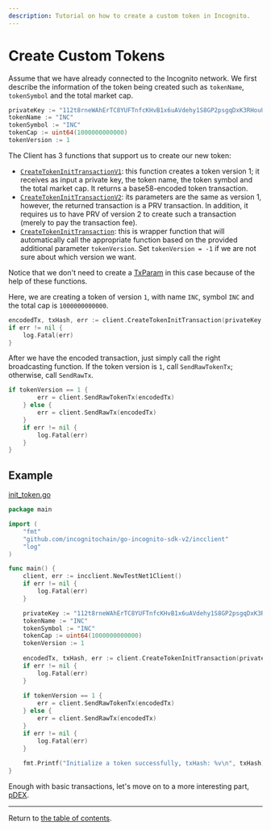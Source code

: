 ```yaml
---
description: Tutorial on how to create a custom token in Incognito.
---
```


# Create Custom Tokens
Assume that we have already connected to the Incognito network. 
We first describe the information of the token being created such as `tokenName`, `tokenSymbol` and the total market cap.
```go
privateKey := "112t8rneWAhErTC8YUFTnfcKHvB1x6uAVdehy1S8GP2psgqDxK3RHouUcd69fz88oAL9XuMyQ8mBY5FmmGJdcyrpwXjWBXRpoWwgJXjsxi4j"
tokenName := "INC"
tokenSymbol := "INC"
tokenCap := uint64(1000000000000)
tokenVersion := 1
```
The Client has 3 functions that support us to create our new token:
* [`CreateTokenInitTransactionV1`](../../../incclient/txtoken.go): this function creates a token version 1; it receives as input a private key, the token name, the token symbol and the total market cap. It returns a base58-encoded token transaction.
* [`CreateTokenInitTransactionV2`](../../../incclient/txtoken.go): its parameters are the same as version 1, however, the returned transaction is a PRV transaction. In addition, it requires us to have PRV of version 2 to create such a transaction (merely to pay the transaction fee).
* [`CreateTokenInitTransaction`](../../../incclient/txtoken.go): this is wrapper function that will automatically call the appropriate function based on the provided additional parameter `tokenVersion`. Set `tokenVersion = -1` if we are not sure about which version we want.

Notice that we don't need to create a [TxParam](../../../incclient/common.go#L14) in this case because of the help of these functions.

Here, we are creating a token of version `1`, with name `INC`, symbol `INC` and the total cap is `1000000000000`.
```go
encodedTx, txHash, err := client.CreateTokenInitTransaction(privateKey, tokenName, tokenSymbol, tokenCap, tokenVersion)
if err != nil {
	log.Fatal(err)
}
```

After we have the encoded transaction, just simply call the right broadcasting function. If the token version is `1`, call `SendRawTokenTx`; otherwise, call `SendRawTx`.
```go
if tokenVersion == 1 {
		err = client.SendRawTokenTx(encodedTx)
	} else {
		err = client.SendRawTx(encodedTx)
	}
	if err != nil {
		log.Fatal(err)
	}
}
```

## Example
[init_token.go](../../code/transactions/init_token/init_token.go)

```go
package main

import (
	"fmt"
	"github.com/incognitochain/go-incognito-sdk-v2/incclient"
	"log"
)

func main() {
	client, err := incclient.NewTestNet1Client()
	if err != nil {
		log.Fatal(err)
	}

	privateKey := "112t8rneWAhErTC8YUFTnfcKHvB1x6uAVdehy1S8GP2psgqDxK3RHouUcd69fz88oAL9XuMyQ8mBY5FmmGJdcyrpwXjWBXRpoWwgJXjsxi4j"
	tokenName := "INC"
	tokenSymbol := "INC"
	tokenCap := uint64(1000000000000)
	tokenVersion := 1
	
	encodedTx, txHash, err := client.CreateTokenInitTransaction(privateKey, tokenName, tokenSymbol, tokenCap, tokenVersion)
	if err != nil {
		log.Fatal(err)
	}
	
	if tokenVersion == 1 {
		err = client.SendRawTokenTx(encodedTx)
	} else {
		err = client.SendRawTx(encodedTx)
	}
	if err != nil {
		log.Fatal(err)
	}
	
	fmt.Printf("Initialize a token successfully, txHash: %v\n", txHash)
}
```

Enough with basic transactions, let's move on to a more interesting part, [pDEX](../pdex/query.md).

---
Return to [the table of contents](../../../README.md).
